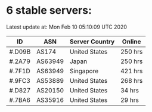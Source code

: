 # 6 stable servers:

Latest update at: Mon Feb 10 05:10:09 UTC 2020

| ID | ASN | Server Country | Online |
| -- | --- | -------------- | ------ |
| #.D09B | AS174 | United States | 250 hrs |
| #.2A79 | AS63949 | Japan | 250 hrs |
| #.7F1D | AS63949 | Singapore | 421 hrs |
| #.9FC3 | AS53889 | United States | 268 hrs |
| #.D827 | AS20150 | United States | 34 hrs |
| #.7BA6 | AS35916 | United States | 29 hrs |

